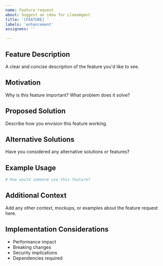 ```yaml
---
name: Feature request
about: Suggest an idea for LlamaAgent
title: '[FEATURE] '
labels: 'enhancement'
assignees: ''

---
```


## Feature Description
A clear and concise description of the feature you'd like to see.

## Motivation
Why is this feature important? What problem does it solve?

## Proposed Solution
Describe how you envision this feature working.

## Alternative Solutions
Have you considered any alternative solutions or features?

## Example Usage
```python
# How would someone use this feature?
```

## Additional Context
Add any other context, mockups, or examples about the feature request here.

## Implementation Considerations
- Performance impact
- Breaking changes
- Security implications
- Dependencies required